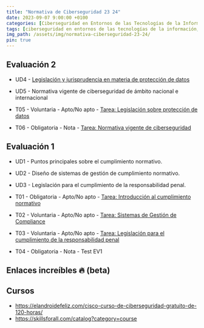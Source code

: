 ```yaml
---
title: "Normativa de Ciberseguridad 23 24"
date: 2023-09-07 9:00:00 +0100
categories: [Ciberseguridad en Entornos de las Tecnologías de la Información, Normativa de Ciberseguridad]
tags: [ciberseguridad en entornos de las tecnologías de la información, normativa de ciberseguridad]
img_path: /assets/img/normativa-ciberseguridad-23-24/
pin: true
---
```


## Evaluación 2

- UD4 - [Legislación y jurisprudencia en materia de protección de datos](/posts/legislacion-jurisprudencia-proteccion-datos)
- UD5 - Normativa vigente de ciberseguridad de ámbito nacional e internacional

- T05 - Voluntaria - Apto/No apto - [Tarea: Legislación sobre protección de datos](/posts/tarea-legislacion-proteccion-datos)
- T06 - Obligatoria - Nota - [Tarea: Normativa vigente de ciberseguridad](/posts/tarea-normativa-vigente-ciberseguridad/)

## Evaluación 1

- UD1 - Puntos principales sobre el cumplimiento normativo.
- UD2 - Diseño de sistemas de gestión de cumplimiento normativo.
- UD3 - Legislación para el cumplimiento de la responsabilidad penal.

- T01 - Obligatoria - Apto/No apto - [Tarea: Introducción al cumplimiento normativo](/posts/tarea-introduccion-cumplimiento-normativo)
- T02 - Voluntaria - Apto/No apto - [Tarea: Sistemas de Gestión de Compliance](/posts/tarea-sistemas-gestion-compliance/)
- T03 - Voluntaria - Apto/No apto - [Tarea: Legislación para el cumplimiento de la responsabilidad penal](/posts/tarea-cumplimiento-responsabilidad-penal)
- T04 - Obligatoria - Nota - Test EV1

## Enlaces increíbles 🔥 (beta)

## Cursos

- <https://elandroidefeliz.com/cisco-curso-de-ciberseguridad-gratuito-de-120-horas/>
- <https://skillsforall.com/catalog?category=course>
